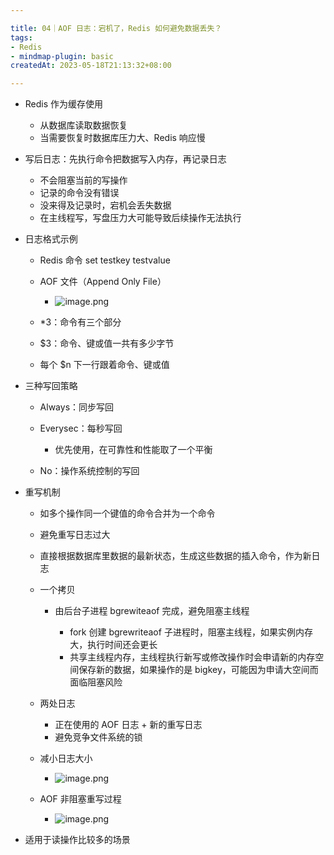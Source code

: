 ```yaml
---

title: 04｜AOF 日志：宕机了，Redis 如何避免数据丢失？
tags:
- Redis
- mindmap-plugin: basic
createdAt: 2023-05-18T21:13:32+08:00

---
```


- Redis 作为缓存使用

  - 从数据库读取数据恢复
  - 当需要恢复时数据库压力大、Redis 响应慢

- 写后日志：先执行命令把数据写入内存，再记录日志

  - 不会阻塞当前的写操作
  - 记录的命令没有错误
  - 没来得及记录时，宕机会丢失数据
  - 在主线程写，写盘压力大可能导致后续操作无法执行

- 日志格式示例

  - Redis 命令 set testkey testvalue
  - AOF 文件（Append Only File）
    - ![image.png](https://cdn.jsdelivr.net/gh/11ze/static/images/redis-04-1.png)


  - \*3：命令有三个部分
  - $3：命令、键或值一共有多少字节
  - 每个 $n 下一行跟着命令、键或值

- 三种写回策略

  - Always：同步写回
  - Everysec：每秒写回

    - 优先使用，在可靠性和性能取了一个平衡

  - No：操作系统控制的写回

- 重写机制

  - 如多个操作同一个键值的命令合并为一个命令
  - 避免重写日志过大
  - 直接根据数据库里数据的最新状态，生成这些数据的插入命令，作为新日志
  - 一个拷贝

    - 由后台子进程 bgrewiteaof 完成，避免阻塞主线程

      - fork 创建 bgrewriteaof 子进程时，阻塞主线程，如果实例内存大，执行时间还会更长
      - 共享主线程内存，主线程执行新写或修改操作时会申请新的内存空间保存新的数据，如果操作的是 bigkey，可能因为申请大空间而面临阻塞风险

  - 两处日志

    - 正在使用的 AOF 日志 + 新的重写日志
    - 避免竞争文件系统的锁

  - 减小日志大小
    - ![image.png](https://cdn.jsdelivr.net/gh/11ze/static/images/redis-04-2.png)

  - AOF 非阻塞重写过程
    - ![image.png](https://cdn.jsdelivr.net/gh/11ze/static/images/redis-04-3.png)


- 适用于读操作比较多的场景

